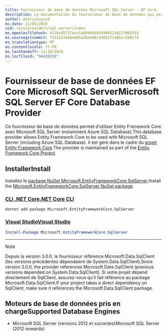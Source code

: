 ```yaml
---
title: Fournisseur de base de données Microsoft SQL Server - EF Core
description: La documentation du fournisseur de base de données qui permet d’utiliser Entity Framework Core avec Microsoft SQL Server
author: AndriySvyryd
ms.date: 11/05/2019
uid: core/providers/sql-server/index
ms.openlocfilehash: 4118cd5737ece1ad084bb85d409523d217065353
ms.sourcegitcommit: f3512e3a98e685a3ba409c1d0157ce85cc390cf4
ms.translationtype: MT
ms.contentlocale: fr-FR
ms.lasthandoff: 11/10/2020
ms.locfileid: "94430320"
---
```

# <a name="microsoft-sql-server-ef-core-database-provider"></a><span data-ttu-id="d91e6-103">Fournisseur de base de données EF Core Microsoft SQL Server</span><span class="sxs-lookup"><span data-stu-id="d91e6-103">Microsoft SQL Server EF Core Database Provider</span></span>

<span data-ttu-id="d91e6-104">Ce fournisseur de base de données permet d’utiliser Entity Framework Core avec Microsoft SQL Server (notamment Azure SQL Database).</span><span class="sxs-lookup"><span data-stu-id="d91e6-104">This database provider allows Entity Framework Core to be used with Microsoft SQL Server (including Azure SQL Database).</span></span> <span data-ttu-id="d91e6-105">Il est géré dans le cadre du [projet Entity Framework Core](https://github.com/dotnet/efcore).</span><span class="sxs-lookup"><span data-stu-id="d91e6-105">The provider is maintained as part of the [Entity Framework Core Project](https://github.com/dotnet/efcore).</span></span>

## <a name="install"></a><span data-ttu-id="d91e6-106">Installer</span><span class="sxs-lookup"><span data-stu-id="d91e6-106">Install</span></span>

<span data-ttu-id="d91e6-107">Installez le [package NuGet Microsoft.EntityFrameworkCore.SqlServer](https://www.nuget.org/packages/Microsoft.EntityFrameworkCore.SqlServer/).</span><span class="sxs-lookup"><span data-stu-id="d91e6-107">Install the [Microsoft.EntityFrameworkCore.SqlServer NuGet package](https://www.nuget.org/packages/Microsoft.EntityFrameworkCore.SqlServer/).</span></span>

### <a name="net-core-cli"></a>[<span data-ttu-id="d91e6-108">CLI .NET Core</span><span class="sxs-lookup"><span data-stu-id="d91e6-108">.NET Core CLI</span></span>](#tab/dotnet-core-cli)

```dotnetcli
dotnet add package Microsoft.EntityFrameworkCore.SqlServer
```

### <a name="visual-studio"></a>[<span data-ttu-id="d91e6-109">Visual Studio</span><span class="sxs-lookup"><span data-stu-id="d91e6-109">Visual Studio</span></span>](#tab/vs)

```powershell
Install-Package Microsoft.EntityFrameworkCore.SqlServer
```

***

> [!NOTE]
> <span data-ttu-id="d91e6-110">Depuis la version 3.0.0, le fournisseur référence Microsoft.Data.SqlClient (les versions précédentes dépendaient de System.Data.SqlClient).</span><span class="sxs-lookup"><span data-stu-id="d91e6-110">Since version 3.0.0, the provider references Microsoft.Data.SqlClient (previous versions depended on System.Data.SqlClient).</span></span> <span data-ttu-id="d91e6-111">Si votre projet dépend directement de SqlClient, assurez-vous qu’il fait référence au package Microsoft.Data.SqlClient.</span><span class="sxs-lookup"><span data-stu-id="d91e6-111">If your project takes a direct dependency on SqlClient, make sure it references the Microsoft.Data.SqlClient package.</span></span>

## <a name="supported-database-engines"></a><span data-ttu-id="d91e6-112">Moteurs de base de données pris en charge</span><span class="sxs-lookup"><span data-stu-id="d91e6-112">Supported Database Engines</span></span>

* <span data-ttu-id="d91e6-113">Microsoft SQL Server (versions 2012 et suivantes)</span><span class="sxs-lookup"><span data-stu-id="d91e6-113">Microsoft SQL Server (2012 onwards)</span></span>
